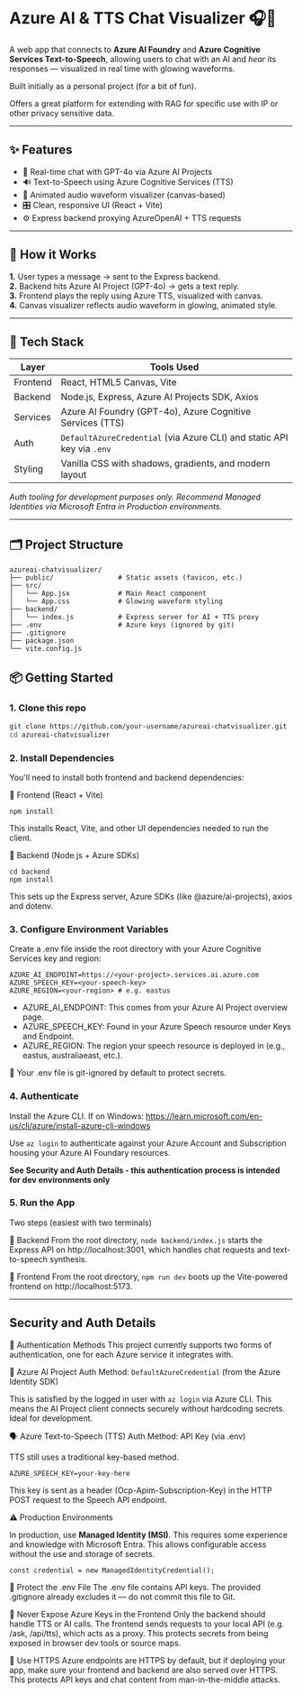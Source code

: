 # Azure AI & TTS Chat Visualizer 🎧🤖

A web app that connects to **Azure AI Foundry** and **Azure Cognitive Services Text-to-Speech**, allowing users to chat with an AI and *hear* its responses — visualized in real time with glowing waveforms.

Built initially as a personal project (for a bit of fun).

Offers a great platform for extending with RAG for specific use with IP or other privacy sensitive data.

---

## ✨ Features

- 💬 Real-time chat with GPT-4o via Azure AI Projects  
- 🔊 Text-to-Speech using Azure Cognitive Services (TTS)  
- 🌈 Animated audio waveform visualizer (canvas-based)  
- 🎛️ Clean, responsive UI (React + Vite)  
- ⚙️ Express backend proxying AzureOpenAI + TTS requests

---

## 🧠 How it Works

**1.** User types a message → sent to the Express backend.  
**2.** Backend hits Azure AI Project (GPT-4o) → gets a text reply.  
**3.** Frontend plays the reply using Azure TTS, visualized with canvas.  
**4.** Canvas visualizer reflects audio waveform in glowing, animated style.

---

## 🚀 Tech Stack

| Layer     | Tools Used                                                                 |
|-----------|----------------------------------------------------------------------------|
| Frontend  | React, HTML5 Canvas, Vite                                                  |
| Backend   | Node.js, Express, Azure AI Projects SDK, Axios                             |
| Services  | Azure AI Foundry (GPT-4o), Azure Cognitive Services (TTS)                  |
| Auth      | `DefaultAzureCredential` (via Azure CLI) and static API key via `.env`     |
| Styling   | Vanilla CSS with shadows, gradients, and modern layout                     |

_Auth tooling for development purposes only. Recommend Managed Identities via Microsoft Entra in Production environments._

---

## 🗂️ Project Structure

```
azureai-chatvisualizer/
├── public/                # Static assets (favicon, etc.)
├── src/
│   └── App.jsx            # Main React component
│   └── App.css            # Glowing waveform styling
├── backend/
│   └── index.js           # Express server for AI + TTS proxy
├── .env                   # Azure keys (ignored by git)
├── .gitignore
├── package.json
└── vite.config.js
```

## 📦 Getting Started

### 1. Clone this repo

```bash
git clone https://github.com/your-username/azureai-chatvisualizer.git
cd azureai-chatvisualizer
```

### 2. Install Dependencies

You'll need to install both frontend and backend dependencies:

🔧 Frontend (React + Vite)
```
npm install
```
This installs React, Vite, and other UI dependencies needed to run the client.

🔧 Backend (Node.js + Azure SDKs)
```
cd backend
npm install
```
This sets up the Express server, Azure SDKs (like @azure/ai-projects), axios and dotenv.

### 3. Configure Environment Variables
Create a .env file inside the root directory with your Azure Cognitive Services key and region:
```env
AZURE_AI_ENDPOINT=https://<your-project>.services.ai.azure.com
AZURE_SPEECH_KEY=<your-speech-key>
AZURE_REGION=<your-region> # e.g. eastus
```
- AZURE_AI_ENDPOINT: This comes from your Azure AI Project overview page.
- AZURE_SPEECH_KEY: Found in your Azure Speech resource under Keys and Endpoint.
- AZURE_REGION: The region your speech resource is deployed in (e.g., eastus, australiaeast, etc.).

🔐 Your .env file is git-ignored by default to protect secrets.

### 4. Authenticate
Install the Azure CLI. If on Windows: https://learn.microsoft.com/en-us/cli/azure/install-azure-cli-windows

Use ```az login``` to authenticate against your Azure Account and Subscription housing your Azure AI Foundary resources.

**See Security and Auth Details - this authentication process is intended for dev environments only**

### 5. Run the App

Two steps (easiest with two terminals)

🔧 Backend
From the root directory, ```node backend/index.js``` starts the Express API on http://localhost:3001, which handles chat requests and text-to-speech synthesis.

🔧 Frontend
From the root directory, ```npm run dev``` boots up the Vite-powered frontend on http://localhost:5173.

---

## Security and Auth Details

🔑 Authentication Methods
This project currently supports two forms of authentication, one for each Azure service it integrates with.

🧠 Azure AI Project
Auth Method: ```DefaultAzureCredential``` (from the Azure Identity SDK)

This is satisfied by the logged in user with ```az login``` via Azure CLI. This means the AI Project client connects securely without hardcoding secrets. Ideal for development.

🗣️ Azure Text-to-Speech (TTS)
Auth Method: API Key (via .env)

TTS still uses a traditional key-based method.
```
AZURE_SPEECH_KEY=your-key-here
```
This key is sent as a header (Ocp-Apim-Subscription-Key) in the HTTP POST request to the Speech API endpoint.

⚠️ Production Environments

In production, use **Managed Identity (MSI)**. This requires some experience and knowledge with Microsoft Entra. This allows configurable access without the use and storage of secrets.
```
const credential = new ManagedIdentityCredential();
```

🔐 Protect the .env File
The .env file contains API keys. The provided .gitignore already excludes it — do not commit this file to Git.

🚫 Never Expose Azure Keys in the Frontend
Only the backend should handle TTS or AI calls. The frontend sends requests to your local API (e.g. /ask, /api/tts), which acts as a proxy. This protects secrets from being exposed in browser dev tools or source maps.

🔐 Use HTTPS
Azure endpoints are HTTPS by default, but if deploying your app, make sure your frontend and backend are also served over HTTPS. This protects API keys and chat content from man-in-the-middle attacks.
